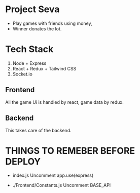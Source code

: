 # Project Seva

- Play games with friends using money,
- Winner donates the lot.

# Tech Stack

1. Node + Express
2. React + Redux + Tailwind CSS
3. Socket.io

## Frontend

All the game Ui is handled by react, game data by redux.

## Backend

This takes care of the backend.

# THINGS TO REMEBER BEFORE DEPLOY

- index.js
  Uncomment app.use(express)

- ./Frontend/Constants.js
  Uncomment BASE_API
